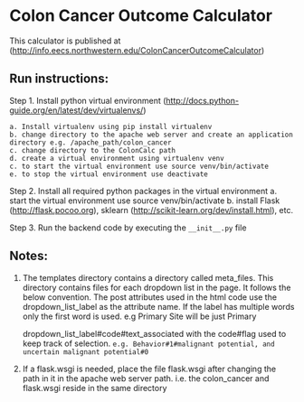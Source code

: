 # Colon Cancer Outcome Calculator

This calculator is published at (http://info.eecs.northwestern.edu/ColonCancerOutcomeCalculator)

## Run instructions:
Step 1. Install python virtual environment (http://docs.python-guide.org/en/latest/dev/virtualenvs/)

	a. Install virtualenv using pip install virtualenv
	b. change directory to the apache web server and create an application directory e.g. /apache_path/colon_cancer
	c. change directory to the ColonCalc path
	d. create a virtual environment using virtualenv venv
	c. to start the virtual environment use source venv/bin/activate
	e. to stop the virtual environment use deactivate

Step 2. Install all required python packages in the virtual environment
	a. start the virtual environment use source venv/bin/activate
	b. install Flask (http://flask.pocoo.org), sklearn (http://scikit-learn.org/dev/install.html), etc. 
	
Step 3. Run the backend code by executing the <code>\_\_init\_\_.py</code> file

## Notes:

1. The templates directory contains a directory called meta_files. This directory contains files for each dropdown list in the page. It follows the below convention. The post attributes used in the html code use the dropdown_list_label as the attribute name. If the label has multiple words only the first word is used. e.g Primary Site will be just Primary

	dropdown_list_label#code#text_associated with the code#flag used to keep track of selection.
	<code>e.g. Behavior#1#malignant potential, and uncertain malignant potential#0</code>

2. If a flask.wsgi is needed, place the file flask.wsgi after changing the path in it in the apache web server path. i.e. the colon_cancer and flask.wsgi reside in the same directory
